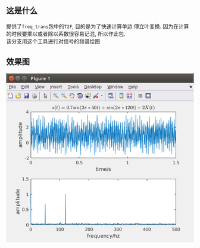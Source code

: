 ## 这是什么
提供了`freq_trans`包中的`T2F`, 目的是为了快速计算单边 傅立叶变换. 因为在计算的时候要乘以或者除以系数很容易记混, 所以作此包.  
该分支用这个工具进行对信号的频谱绘图
## 效果图
![display](figures/result.png)
